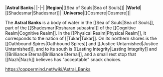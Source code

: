 |**Astral Banks**|
|-|-|
|**Region**|[[Sea of Souls\|Sea of Souls]]|
|**World**|[[Shadesmar\|Shadesmar]]|
|**Universe**|[[Cosmere\|Cosmere]]|

The **Astral Banks** is a body of water in the [[Sea of Souls\|Sea of Souls]], part of the [[Shadesmar\|Rosharan subastral]] of the [[Cognitive Realm\|Cognitive Realm]]. In the [[Physical Realm\|Physical Realm]], it corresponds to the nation of [[Tukar\|Tukar]]. On its northern shores is the [[Oathbound Spires\|Oathbound Spires]] and [[Justice Untarnished\|Justice Untarnished]], and to its south is [[Lasting Integrity\|Lasting Integrity]] and [[Brilliance Eternal\|Brilliance Eternal]], and a small rest stop that [[Nazh\|Nazh]] believes has "acceptable" snack choices.



https://coppermind.net/wiki/Astral_Banks